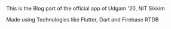 This is the Blog part of the official app of Udgam '20, NIT Sikkim

Made using Technologies like Flutter, Dart and Firebase RTDB